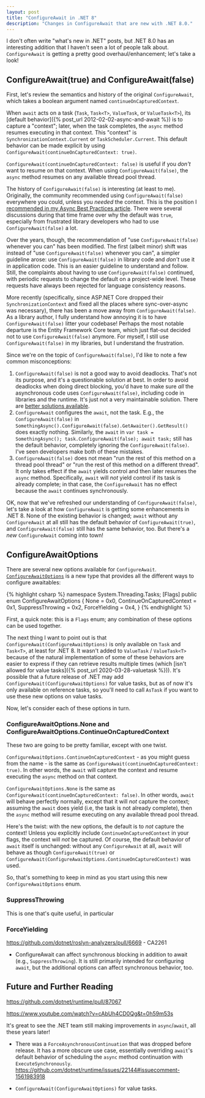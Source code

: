 ```yaml
---
layout: post
title: "ConfigureAwait in .NET 8"
description: "Changes in ConfigureAwait that are new with .NET 8.0."
---
```


I don't often write "what's new in .NET" posts, but .NET 8.0 has an interesting addition that I haven't seen a lot of people talk about. `ConfigureAwait` is getting a pretty good overhaul/enhancement; let's take a look!

## ConfigureAwait(true) and ConfigureAwait(false)

First, let's review the semantics and history of the original `ConfigureAwait`, which takes a boolean argument named `continueOnCapturedContext`.

When `await` acts on a task (`Task`, `Task<T>`, `ValueTask`, or `ValueTask<T>`), its [default behavior]({% post_url 2012-02-02-async-and-await %}) is to capture a "context"; later, when the task completes, the `async` method resumes executing in that context. This "context" is `SynchronizationContext.Current` or `TaskScheduler.Current`. This default behavior can be made explicit by using `ConfigureAwait(continueOnCapturedContext: true)`.

`ConfigureAwait(continueOnCapturedContext: false)` is useful if you *don't* want to resume on that context. When using `ConfigureAwait(false)`, the `async` method resumes on any available thread pool thread.

The history of `ConfigureAwait(false)` is interesting (at least to me). Originally, the community recommended using `ConfigureAwait(false)` everywhere you could, unless you *needed* the context. This is the position I [recommended in my Async Best Practices article](https://learn.microsoft.com/en-us/archive/msdn-magazine/2013/march/async-await-best-practices-in-asynchronous-programming?WT.mc_id=DT-MVP-5000058#configure-context). There were several discussions during that time frame over why the default was `true`, especially from frustrated library developers who had to use `ConfigureAwait(false)` a lot.

Over the years, though, the recommendation of "use `ConfigureAwait(false)` whenever you can" has been modified. The first (albeit minor) shift was instead of "use `ConfigureAwait(false)` whenever you can", a simpler guideline arose: use `ConfigureAwait(false)` in library code and *don't* use it in application code. This is an easier guideline to understand and follow. Still, the complaints about having to use `ConfigureAwait(false)` continued, with periodic requests to change the default on a project-wide level. These requests have always been rejected for language consistency reasons.

More recently (specifically, since ASP.NET Core dropped their `SynchronizationContext` and fixed all the places where sync-over-async was necessary), there has been a move away from `ConfigureAwait(false)`. As a library author, I fully understand how annoying it is to have `ConfigureAwait(false)` litter your codebase! Perhaps the most notable departure is the Entity Framework Core team, which just flat-out decided not to use `ConfigureAwait(false)` anymore. For myself, I still use `ConfigureAwait(false)` in my libraries, but I understand the frustration.

Since we're on the topic of `ConfigureAwait(false)`, I'd like to note a few common misconceptions:

1. `ConfigureAwait(false)` is not a good way to avoid deadlocks. That's not its purpose, and it's a questionable solution at best. In order to avoid deadlocks when doing direct blocking, you'd have to make sure _all_ the asynchronous code uses `ConfigureAwait(false)`, including code in libraries and the runtime. It's just not a very maintainable solution. There are [better solutions available](https://learn.microsoft.com/en-us/archive/msdn-magazine/2015/july/async-programming-brownfield-async-development?WT.mc_id=DT-MVP-5000058).
1. `ConfigureAwait` configures the `await`, not the task. E.g., the `ConfigureAwait(false)` in `SomethingAsync().ConfigureAwait(false).GetAwaiter().GetResult()` does exactly nothing. Similarly, the `await` in `var task = SomethingAsync(); task.ConfigureAwait(false); await task;` still has the default behavior, completely ignoring the `ConfigureAwait(false)`. I've seen developers make both of these mistakes.
1. `ConfigureAwait(false)` does not mean "run the rest of this method on a thread pool thread" or "run the rest of this method on a different thread". It only takes effect if the `await` yields control and then later resumes the `async` method. Specifically, `await` will *not* yield control if its task is already complete; in that case, the `ConfigureAwait` has no effect because the `await` continues synchronously.

OK, now that we've refreshed our understanding of `ConfigureAwait(false)`, let's take a look at how `ConfigureAwait` is getting some enhancements in .NET 8. None of the existing behavior is changed; `await` without any `ConfigureAwait` at all still has the default behavior of `ConfigureAwait(true)`, and `ConfigureAwait(false)` still has the same behavior, too. But there's a *new* `ConfigureAwait` coming into town!

## ConfigureAwaitOptions

There are several new options available for `ConfigureAwait`. [`ConfigureAwaitOptions`](https://learn.microsoft.com/en-us/dotnet/api/system.threading.tasks.configureawaitoptions?view=net-8.0) is a new type that provides all the different ways to configure awaitables:

{% highlight csharp %}
namespace System.Threading.Tasks;
[Flags]
public enum ConfigureAwaitOptions
{
    None = 0x0,
    ContinueOnCapturedContext = 0x1,
    SuppressThrowing = 0x2,
    ForceYielding = 0x4,
}
{% endhighlight %}

First, a quick note: this is a `Flags` enum; any combination of these options can be used together.

The next thing I want to point out is that `ConfigureAwait(ConfigureAwaitOptions)` is only available on `Task` and `Task<T>`, at least for .NET 8. It wasn't added to `ValueTask` / `ValueTask<T>` because of the natural implementation of some of these behaviors are easier to express if they can retrieve results multiple times (which [isn't allowed for value tasks]({% post_url 2020-03-28-valuetask %})). It's possible that a future release of .NET may add `ConfigureAwait(ConfigureAwaitOptions)` for value tasks, but as of now it's only available on reference tasks, so you'll need to call `AsTask` if you want to use these new options on value tasks.

Now, let's consider each of these options in turn.

### ConfigureAwaitOptions.None and ConfigureAwaitOptions.ContinueOnCapturedContext

These two are going to be pretty familiar, except with one twist.

`ConfigureAwaitOptions.ContinueOnCapturedContext` - as you might guess from the name - is the same as `ConfigureAwait(continueOnCapturedContext: true)`. In other words, the `await` will capture the context and resume executing the `async` method on that context.

`ConfigureAwaitOptions.None` is the same as `ConfigureAwait(continueOnCapturedContext: false)`. In other words, `await` will behave perfectly normally, except that it will *not* capture the context; assuming the `await` does yield (i.e, the task is not already complete), then the `async` method will resume executing on any available thread pool thread.

Here's the twist: with the new options, the default is to *not* capture the context! Unless you explicitly include `ContinueOnCapturedContext` in your flags, the context will *not* be captured. Of course, the default behavior of `await` itself is unchanged: without any `ConfigureAwait` at all, `await` will behave as though `ConfigureAwait(true)` or `ConfigureAwait(ConfigureAwaitOptions.ContinueOnCapturedContext)` was used.

So, that's something to keep in mind as you start using this new `ConfigureAwaitOptions` enum.

### SuppressThrowing

This is one that's quite useful, in particular 

### ForceYielding

https://github.com/dotnet/roslyn-analyzers/pull/6669 - CA2261

- ConfigureAwait can affect synchronous blocking in addition to await (e.g., `SuppressThrowing`). It is still primarily intended for configuring `await`, but the additional options can affect synchronous behavior, too.



## Future and Further Reading

https://github.com/dotnet/runtime/pull/87067

https://www.youtube.com/watch?v=cAbUh4CD0Qg&t=0h59m53s

It's great to see the .NET team still making improvements in `async`/`await`, all these years later!

- There was a `ForceAsynchronousContinuation` that was dropped before release. It has a more obscure use case, essentially overriding `await`'s default behavior of scheduling the `async` method continuation with `ExecuteSynchronously`. https://github.com/dotnet/runtime/issues/22144#issuecomment-1561983918

- `ConfigureAwait(ConfigureAwaitOptions)` for value tasks.